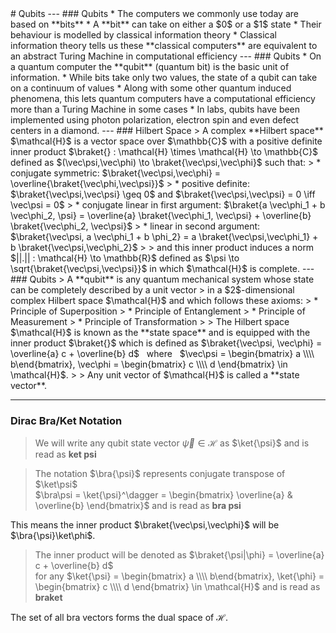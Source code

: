 <section data-markdown>
# Qubits 
---
### Qubits
* The computers we commonly use today are based on **bits**
* A **bit** can take on either a $0$ or a $1$ state
* Their behaviour is modelled by classical information theory
* Classical information theory tells us these **classical computers** are equivalent to an abstract Turing Machine in computational efficiency
---
### Qubits
* On a quantum computer the **qubit** (quantum bit) is the basic unit of information.
* While bits take only two values, the state of a qubit can take on a continuum of values
* Along with some other quantum induced phenomena, this lets quantum computers have a computational efficiency more than a Turing Machine in some cases
* In labs, qubits have been implemented using photon polarization, electron spin and even defect centers in a diamond.
---
### Hilbert Space
> A complex **Hilbert space** $\mathcal{H}$ is a vector space over $\mathbb{C}$ with a positive definite inner product  
$\braket{} : \mathcal{H} \times \mathcal{H} \to \mathbb{C}$ defined as $(\vec\psi,\vec\phi) \to \braket{\vec\psi,\vec\phi}$ such that: 
> * conjugate symmetric: $\braket{\vec\psi,\vec\phi} = \overline{\braket{\vec\phi,\vec\psi}}$
> * positive definite: $\braket{\vec\psi,\vec\psi} \geq 0$ and $\braket{\vec\psi,\vec\psi} = 0 \iff \vec\psi = 0$
> * conjugate linear in first argument: $\braket{a \vec\phi_1 + b \vec\phi_2, \psi} = \overline{a} \braket{\vec\phi_1, \vec\psi} + \overline{b} \braket{\vec\phi_2, \vec\psi}$
> * linear in second argument: $\braket{\vec\psi, a \vec\phi_1 + b \phi_2} = a \braket{\vec\psi,\vec\phi_1} + b \braket{\vec\psi,\vec\phi_2}$  
> 
> and this inner product induces a norm $||.|| : \mathcal{H} \to \mathbb{R}$ defined as $\psi \to \sqrt{\braket{\vec\psi,\vec\psi}}$ in which $\mathcal{H}$ is complete.
---
### Qubits
>  A **qubit** is any quantum mechanical system whose state can be completely described by a unit vector   
> in a $2$-dimensional complex Hilbert space $\mathcal{H}$ and which follows these axioms:
> * Principle of Superposition
> * Principle of Entanglement
> * Principle of Measurement
> * Principle of Transformation
> 
> The Hilbert space $\mathcal{H}$ is known as the **state space** and is equipped with the inner product $\braket{}$ which is defined as $\braket{\vec\psi, \vec\phi} = \overline{a} c + \overline{b} d$ &nbsp; where &nbsp;  $\vec\psi = \begin{bmatrix} a \\\\ b\end{bmatrix}, \vec\phi = \begin{bmatrix} c \\\\ d \end{bmatrix} \in \mathcal{H}$. 
>
> Any unit vector of $\mathcal{H}$ is called a **state vector**.

---
### Dirac Bra/Ket Notation
> We will write any qubit state vector $\vec{\psi} \in \mathcal{H}$ as $\ket{\psi}$ and is read as **ket psi**  

> The notation $\bra{\psi}$ represents conjugate transpose of $\ket\psi$  
> $\bra\psi = \ket{\psi}^\dagger = \begin{bmatrix} \overline{a} & \overline{b} \end{bmatrix}$ and is read as **bra psi**

This means the inner product $\braket{\vec\psi,\vec\phi}$ will be $\bra{\psi}\ket\phi$.

> The inner product will be denoted as $\braket{\psi|\phi} = \overline{a} c + \overline{b} d$  
>  for any $\ket{\psi} = \begin{bmatrix} a \\\\ b\end{bmatrix}, \ket{\phi} = \begin{bmatrix} c \\\\ d \end{bmatrix} \in \mathcal{H}$ and is read as **braket**

The set of all bra vectors forms the dual space of $\mathcal{H}$.
</section>
